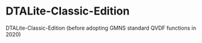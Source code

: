 # DTALite-Classic-Edition
DTALite-Classic-Edition (before adopting GMNS standard QVDF functions in 2020)
